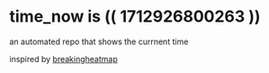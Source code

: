 # time_now is (( 1712926800263 ))

an automated repo that shows the currnent time

inspired by [breakingheatmap](https://github.com/breakingheatmap/breakingheatmap)